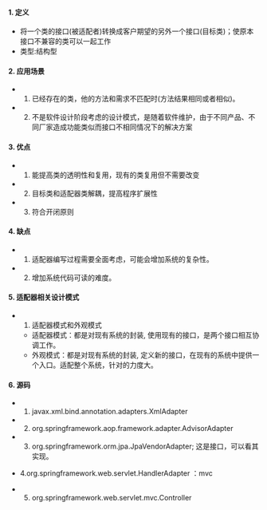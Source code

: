#### 1. 定义
- 将一个类的接口(被适配者)转换成客户期望的另外一个接口(目标类)；使原本接口不兼容的类可以一起工作
- 类型:结构型
#### 2. 应用场景
- 1. 已经存在的类，他的方法和需求不匹配时(方法结果相同或者相似)。
- 2. 不是软件设计阶段考虑的设计模式，是随着软件维护，由于不同产品、不同厂家造成功能类似而接口不相同情况下的解决方案

#### 3. 优点
- 1. 能提高类的透明性和复用，现有的类复用但不需要改变
- 2. 目标类和适配器类解耦，提高程序扩展性
- 3. 符合开闭原则
#### 4. 缺点
- 1.  适配器编写过程需要全面考虑，可能会增加系统的复杂性。
- 2. 增加系统代码可读的难度。
#### 5. 适配器相关设计模式
- 1. 适配器模式和外观模式
    - 适配器模式：都是对现有系统的封装, 使用现有的接口，是两个接口相互协调工作。
    - 外观模式：都是对现有系统的封装, 定义新的接口，在现有的系统中提供一个入口。适配整个系统，针对的力度大。
#### 6. 源码
- 1. javax.xml.bind.annotation.adapters.XmlAdapter


- 2. org.springframework.aop.framework.adapter.AdvisorAdapter


- 3. org.springframework.orm.jpa.JpaVendorAdapter; 这是接口，可以看其实现。
- 4.org.springframework.web.servlet.HandlerAdapter ：mvc

- 5. org.springframework.web.servlet.mvc.Controller









